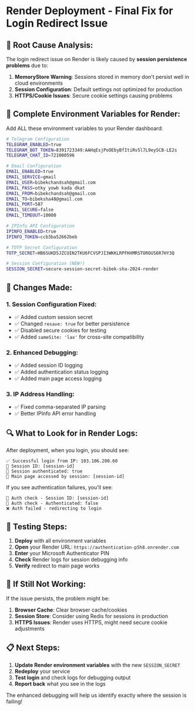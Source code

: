 # Render Deployment - Final Fix for Login Redirect Issue

## 🔧 Root Cause Analysis:

The login redirect issue on Render is likely caused by **session persistence problems** due to:

1. **MemoryStore Warning**: Sessions stored in memory don't persist well in cloud environments
2. **Session Configuration**: Default settings not optimized for production
3. **HTTPS/Cookie Issues**: Secure cookie settings causing problems

## 🚀 Complete Environment Variables for Render:

Add ALL these environment variables to your Render dashboard:

```bash
# Telegram Configuration
TELEGRAM_ENABLED=true
TELEGRAM_BOT_TOKEN=8391723349:AAHqEsjPoOEbyBfItiRv5l7L9eySCB-LE2s
TELEGRAM_CHAT_ID=721000596

# Email Configuration
EMAIL_ENABLED=true
EMAIL_SERVICE=gmail
EMAIL_USER=bibekchandsah@gmail.com
EMAIL_PASS=otky yowb kada dkat
EMAIL_FROM=bibekchandsah@gmail.com
EMAIL_TO=bibeksha48@gmail.com
EMAIL_PORT=587
EMAIL_SECURE=false
EMAIL_TIMEOUT=10000

# IPInfo API Configuration
IPINFO_ENABLED=true
IPINFO_TOKEN=ccb3ba52662beb

# TOTP Secret Configuration
TOTP_SECRET=HB6SUKD5JZCUIN2TKU6FCVSPJI3WKKLRPFHXMRSTOROUS6R7HY3Q

# Session Configuration (NEW!)
SESSION_SECRET=secure-session-secret-bibek-sha-2024-render
```

## 🔧 Changes Made:

### 1. Session Configuration Fixed:
- ✅ Added custom session secret
- ✅ Changed `resave: true` for better persistence
- ✅ Disabled secure cookies for testing
- ✅ Added `sameSite: 'lax'` for cross-site compatibility

### 2. Enhanced Debugging:
- ✅ Added session ID logging
- ✅ Added authentication status logging
- ✅ Added main page access logging

### 3. IP Address Handling:
- ✅ Fixed comma-separated IP parsing
- ✅ Better IPInfo API error handling

## 🔍 What to Look for in Render Logs:

After deployment, when you login, you should see:
```
✅ Successful login from IP: 103.106.200.60
🔑 Session ID: [session-id]
👤 Session authenticated: true
📄 Main page accessed by session: [session-id]
```

If you see authentication failures, you'll see:
```
🔐 Auth check - Session ID: [session-id]
🔐 Auth check - Authenticated: false
❌ Auth failed - redirecting to login
```

## 🎯 Testing Steps:

1. **Deploy** with all environment variables
2. **Open** your Render URL: `https://authentication-p5h8.onrender.com`
3. **Enter** your Microsoft Authenticator PIN
4. **Check** Render logs for session debugging info
5. **Verify** redirect to main page works

## 🔄 If Still Not Working:

If the issue persists, the problem might be:

1. **Browser Cache**: Clear browser cache/cookies
2. **Session Store**: Consider using Redis for sessions in production
3. **HTTPS Issues**: Render uses HTTPS, might need secure cookie adjustments

## 📋 Next Steps:

1. **Update Render environment variables** with the new `SESSION_SECRET`
2. **Redeploy** your service
3. **Test login** and check logs for debugging output
4. **Report back** what you see in the logs

The enhanced debugging will help us identify exactly where the session is failing!
